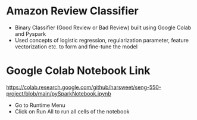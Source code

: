 # Amazon Review Classifier
- Binary Classifier (Good Review or Bad Review) built using Google Colab and Pyspark
- Used concepts of logistic regression, regularization parameter, feature vectorization etc. to form and fine-tune the model

# Google Colab Notebook Link
https://colab.research.google.com/github/harsweet/seng-550-project/blob/main/pySparkNotebook.ipynb
- Go to Runtime Menu
- Click on Run All to run all cells of the notebook
